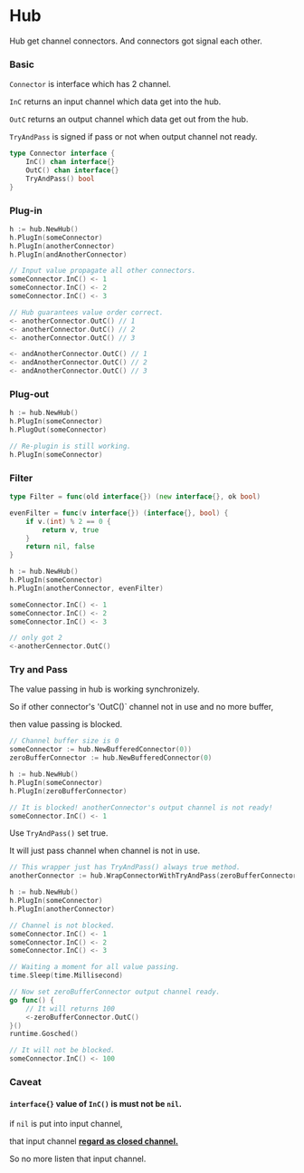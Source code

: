 # Hub

Hub get channel connectors. And connectors got signal each other.

### Basic

`Connector` is interface which has 2 channel.

`InC` returns an input channel which data get into the hub.

`OutC` returns an output channel which data get out from the hub.

`TryAndPass` is signed if pass or not when output channel not ready.

```go
type Connector interface {
    InC() chan interface{}
    OutC() chan interface{}
    TryAndPass() bool
}
```

### Plug-in

```go
h := hub.NewHub()
h.PlugIn(someConnector)
h.PlugIn(anotherConnector)
h.PlugIn(andAnotherConnector)

// Input value propagate all other connectors.
someConnector.InC() <- 1
someConnector.InC() <- 2
someConnector.InC() <- 3

// Hub guarantees value order correct.
<- anotherConnector.OutC() // 1
<- anotherConnector.OutC() // 2
<- anotherConnector.OutC() // 3

<- andAnotherConnector.OutC() // 1
<- andAnotherConnector.OutC() // 2
<- andAnotherConnector.OutC() // 3
```

### Plug-out 

```go
h := hub.NewHub()
h.PlugIn(someConnector)
h.PlugOut(someConnector)

// Re-plugin is still working.
h.PlugIn(someConnector)
```

### Filter 

```go
type Filter = func(old interface{}) (new interface{}, ok bool)
```

```go
evenFilter = func(v interface{}) (interface{}, bool) {
    if v.(int) % 2 == 0 {
        return v, true
    } 
    return nil, false 
}

h := hub.NewHub()
h.PlugIn(someConnector)
h.PlugIn(anotherConnector, evenFilter) 

someConnector.InC() <- 1
someConnector.InC() <- 2
someConnector.InC() <- 3

// only got 2
<-anotherCennector.OutC()
```

### Try and Pass 

The value passing in hub is working synchronizely.

So if other connector's 'OutC()` channel not in use and no more buffer, 

then value passing is blocked.

```go
// Channel buffer size is 0
someConnector := hub.NewBufferedConnector(0))
zeroBufferConnector := hub.NewBufferedConnector(0)

h := hub.NewHub()
h.PlugIn(someConnector)
h.PlugIn(zeroBufferConnector)

// It is blocked! anotherConnector's output channel is not ready!
someConnector.InC() <- 1
```

Use `TryAndPass()` set true.

It will just pass channel when channel is not in use.

```go
// This wrapper just has TryAndPass() always true method.
anotherConnector := hub.WrapConnectorWithTryAndPass(zeroBufferConnector)

h := hub.NewHub()
h.PlugIn(someConnector)
h.PlugIn(anotherConnector)

// Channel is not blocked. 
someConnector.InC() <- 1
someConnector.InC() <- 2
someConnector.InC() <- 3

// Waiting a moment for all value passing.
time.Sleep(time.Millisecond)

// Now set zeroBufferConnector output channel ready.
go func() {
	// It will returns 100
	<-zeroBufferConnector.OutC() 
}()
runtime.Gosched()

// It will not be blocked.
someConnector.InC() <- 100
```

### Caveat

#### `interface{}` value of `InC()` is must not be `nil`.

if `nil` is put into input channel,

that input channel <u>**regard as closed channel.**</u>

So no more listen that input channel.  